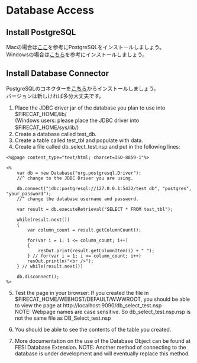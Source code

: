 # Database Access

## Install PostgreSQL

Macの場合は[ここ](https://postgresapp.com/)を参考にPostgreSQLをインストールしましょう。<br>
Windowsの場合は[こちら](https://www.postgresql.org/download/)を参考にインストールしましょう。<br>

## Install Database Connector

PostgreSQLのコネクターを[こちら](https://jdbc.postgresql.org/download.html)からインストールしましょう。<br>
バージョンは新しければ多分大丈夫です。

1. Place the JDBC driver jar of the database you plan to use into $FIRECAT_HOME/lib/ <br> (Windows users: please place the JDBC driver into $FIRECAT_HOME/sys/lib/)　
2. Create a database called test_db.
3. Create a table called test_tbl and populate with data.
4. Create a file called db_select_test.nsp and put in the following lines: <br>

```
<%@page content_type="text/html; charset=ISO-8859-1"%>

<%
    var db = new Database("org.postgresql.Driver");
    //^ change to the JDBC Driver you are using.

    db.connect("jdbc:postgresql://127.0.0.1:5432/test_db", "postgres", "your_password");
    //^ change the database username and password.

    var result = db.executeRetrieval("SELECT * FROM test_tbl");

    while(result.next())
    {
        var column_count = result.getColumnCount();

        for(var i = 1; i <= column_count; i++)
        {
            resOut.print(result.getColumnItem(i) + " ");
        } // for(var i = 1; i <= column_count; i++)
        resOut.println("<br />");
    } // while(result.next())

    db.disconnect();
%>
```

5. Test the page in your browser:
If you created the file in $FIRECAT_HOME/WEBHOST/DEFAULT/WWWROOT,
you should be able to view the page at http://localhost:9090/db_select_test.nsp
<br>NOTE: Webpage names are case sensitive.
So db_select_test.nsp.nsp is not the same file as DB_Select_test.nsp

6. You should be able to see the contents of the table you created.
7. More documentation on the use of the Database Object can be found at FESI Database Extension.
NOTE: Another method of connecting to the database is under development and
will eventually replace this method.
